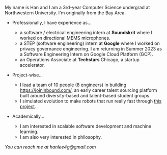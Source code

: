 My name is Han and I am a 3rd-year Computer Science undergrad at Northwestern University. I'm originally from the Bay Area.

- Professionally, I have experience as...
  * a software / electrical engineering intern at **Soundskrit** where I worked on directional MEMS microphones.
  * a STEP (software engineering) intern at **Google** where I worked on privacy governance engineering. I am returning in Summer 2023 as a Software Engineering Intern on Google Cloud Platform (GCP).
  * an Operations Associate at **Techstars** Chicago, a startup accelerator.

- Project-wise...
  * I lead a team of 10 people (8 engineers) in building https://joininbound.com/, an early career talent sourcing platform built around diversity-based and talent-based student groups.
  * I simulated evolution to make robots that run really fast through [this project](https://github.com/hanlee4g/mybots).

- Academically...
  * I am interested in scalable software development and machine learning.
  * I am also very interested in philosophy.

_You can reach me at hanlee4g@gmail.com_
<!---
hanlee4g/hanlee4g is a ✨ special ✨ repository because its `README.md` (this file) appears on your GitHub profile.
You can click the Preview link to take a look at your changes.
--->
